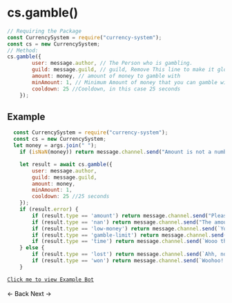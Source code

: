 # cs.gamble()
```js
// Requiring the Package
const CurrencySystem = require("currency-system");
const cs = new CurrencySystem;
// Method:
cs.gamble({
        user: message.author, // The Person who is gambling.
        guild: message.guild, // guild, Remove This line to make it global!
        amount: money, // amount of money to gamble with
        minAmount: 1, // Minimum Amount of money that you can gamble with.
        cooldown: 25 //Cooldown, in this case 25 seconds
    });
```
## Example
```js
  const CurrencySystem = require("currency-system");
  const cs = new CurrencySystem;
  let money = args.join(" ");
    if (isNaN(money)) return message.channel.send("Amount is not a number.");

    let result = await cs.gamble({
        user: message.author,
        guild: message.guild,
        amount: money,
        minAmount: 1,
        cooldown: 25 //25 seconds
    });
    if (result.error) {
        if (result.type == 'amount') return message.channel.send("Please insert an amount first.");
        if (result.type == 'nan') return message.channel.send("The amount was not a number.");
        if (result.type == 'low-money') return message.channel.send(`You don't have enough money. You need ${result.neededMoney}$ more to perform the action. `);
        if (result.type == 'gamble-limit') return message.channel.send(`You don't have enough money for gambling. The minimum was $${result.minAmount}.`);
        if (result.type == 'time') return message.channel.send(`Wooo that is too fast. You need to wait **${result.second}** second(s) before you can gamble again.`);   
    } else {
        if (result.type == 'lost') return message.channel.send(`Ahh, no. You lose $${result.amount}. You've $${result.wallet} left. Good luck next time.`);
        if (result.type == 'won') return message.channel.send(`Woohoo! You won $${result.amount}! You've $${result.wallet}. Good luck, have fun!`);
    }

```
[`Click me to view Example Bot`](https://github.com/BIntelligent/currency-system/tree/main/v12-ExampleBot) <br><br>
<a href="https://bintelligent.github.io/currency-system/examples/removeMoney" class="button"><- Back</a>
<a href="https://bintelligent.github.io/currency-system/examples/deposite" class="button">Next -></a> <br><br><br>
<style>
.button {
    -webkit-appearance: button;
    -moz-appearance: button;
    appearance: button;
    text-align: center;
    text-decoration: none;
    color: initial;
}
 </style>
